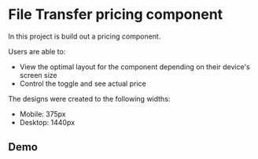 # File Transfer pricing component

In this project is build out a pricing component.

Users are able to:

- View the optimal layout for the component depending on their device's screen size
- Control the toggle and see actual price

The designs were created to the following widths:

- Mobile: 375px
- Desktop: 1440px

## Demo
